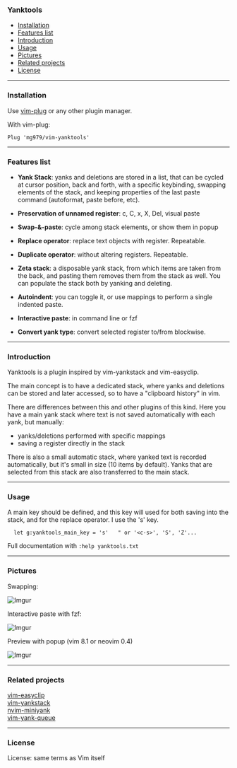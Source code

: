 ### Yanktools

<!-- vim-markdown-toc GFM -->

* [Installation](#installation)
* [Features list](#features-list)
* [Introduction](#introduction)
* [Usage](#usage)
* [Pictures](#pictures)
* [Related projects](#related-projects)
* [License](#license)

<!-- vim-markdown-toc -->

----------------------------------------------------------------------------


### Installation

Use [vim-plug](https://github.com/junegunn/vim-plug) or any other plugin
manager.

With vim-plug:

    Plug 'mg979/vim-yanktools'



----------------------------------------------------------------------------


### Features list

* __Yank Stack__: yanks and deletions are stored in a list, that can be cycled
  at cursor position, back and forth, with a specific keybinding, swapping
  elements of the stack, and keeping properties of the last paste command
  (autoformat, paste before, etc).

* __Preservation of unnamed register__: c, C, x, X, Del, visual paste

* __Swap-&-paste__: cycle among stack elements, or show them in popup

* __Replace operator__: replace text objects with register. Repeatable.

* __Duplicate operator__: without altering registers. Repeatable.

* __Zeta stack__: a disposable yank stack, from which items are taken from the
  back, and pasting them removes them from the stack as well. You can populate
  the stack both by yanking and deleting.

* __Autoindent__: you can toggle it, or use mappings to perform a single
  indented paste.

* __Interactive paste__: in command line or fzf

* __Convert yank type__: convert selected register to/from blockwise.



----------------------------------------------------------------------------

### Introduction

Yanktools is a plugin inspired by vim-yankstack and vim-easyclip.

The main concept is to have a dedicated stack, where yanks and deletions can
be stored and later accessed, so to have a "clipboard history" in vim.

There are differences between this and other plugins of this kind. Here you
have a main yank stack where text is not saved automatically with each yank,
but manually:

* yanks/deletions performed with specific mappings
* saving a register directly in the stack

There is also a small automatic stack, where yanked text is recorded
automatically, but it's small in size (10 items by default). Yanks that are
selected from this stack are also transferred to the main stack.


----------------------------------------------------------------------------


### Usage

A main key should be defined, and this key will used for both saving into the
stack, and for the replace operator. I use the 's' key.

      let g:yanktools_main_key = 's'   " or '<c-s>', 'S', 'Z'...

Full documentation with `:help yanktools.txt`

----------------------------------------------------------------------------

### Pictures

Swapping:

![Imgur](https://i.imgur.com/FP2goLu.gif)

Interactive paste with fzf:

![Imgur](https://i.imgur.com/SE0TDg4.png)

Preview with popup (vim 8.1 or neovim 0.4)

![Imgur](https://i.imgur.com/mcYEnhF.gif)

----------------------------------------------------------------------------


### Related projects

[vim-easyclip](https://github.com/svermeulen/vim-easyclip)  
[vim-yankstack](https://github.com/maxbrunsfeld/vim-yankstack)  
[nvim-miniyank](https://github.com/bfredl/nvim-miniyank)  
[vim-yank-queue](https://github.com/fvictorio/vim-yank-queue)  


----------------------------------------------------------------------------


### License

License: same terms as Vim itself
